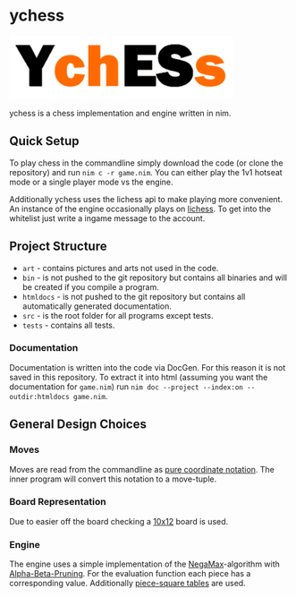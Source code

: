 # ychess

![ychess-logo](./art/ychess.png)

ychess is a chess implementation and engine written in nim.

## Quick Setup

To play chess in the commandline simply download the code (or clone the
repository) and run `nim c -r game.nim`.
You can either play the 1v1 hotseat mode or a single player mode vs the engine.

Additionally ychess uses the lichess api to make playing more convenient.
An instance of the engine occasionally plays on
[lichess](https://lichess.org/@/tiyn-ychess).
To get into the whitelist just write a ingame message to the account.

## Project Structure

- `art` - contains pictures and arts not used in the code.
- `bin` - is not pushed to the git repository but contains all binaries and will
be created if you compile a program.
- `htmldocs` - is not pushed to the git repository but contains all
automatically generated documentation.
- `src` - is the root folder for all programs except tests.
- `tests` - contains all tests.

### Documentation

Documentation is written into the code via DocGen.
For this reason it is not saved in this repository.
To extract it into html (assuming you want the documentation for `game.nim`)
run `nim doc --project --index:on --outdir:htmldocs game.nim`.

## General Design Choices

### Moves

Moves are read from the commandline as [pure coordinate notation](https://www.chessprogramming.org/Algebraic_Chess_Notation#Pure_coordinate_notation).
The inner program will convert this notation to a move-tuple.

### Board Representation

Due to easier off the board checking a
[10x12](https://www.chessprogramming.org/10x12_Board) board is used.

### Engine

The engine uses a simple implementation of the
[NegaMax](https://www.chessprogramming.org/NegaMax)-algorithm with
[Alpha-Beta-Pruning](https://www.chessprogramming.org/Alpha-Beta#Negamax_Framework).
For the evaluation function each piece has a corresponding value.
Additionally [piece-square tables](https://www.chessprogramming.org/Piece-Square_Tables)
are used.
